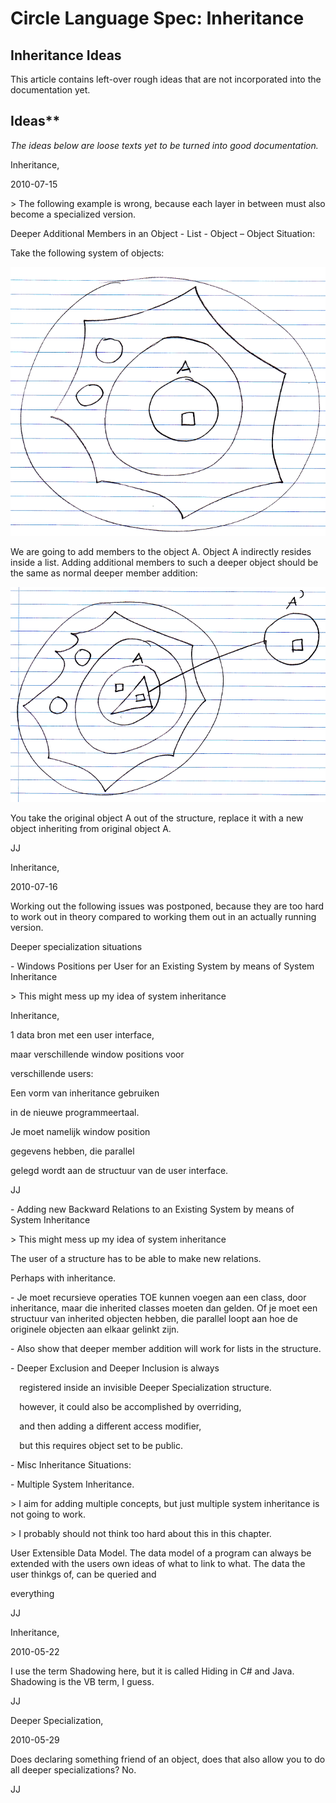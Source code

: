 ﻿Circle Language Spec: Inheritance
=================================

Inheritance Ideas
-----------------

This article contains left-over rough ideas that are not incorporated into the documentation yet.

## Ideas**

*The ideas below are loose texts yet to be turned into good documentation.*


Inheritance,

2010-07-15

\> The following example is wrong, because each layer in between must also become a specialized version.

Deeper Additional Members in an Object - List - Object – Object Situation:

Take the following system of objects:

![](images/6.%20Inheritance%20Ideas.001.png)

We are going to add members to the object A. Object A indirectly resides inside a list. Adding additional members to such a deeper object should be the same as normal deeper member addition:

![](images/6.%20Inheritance%20Ideas.002.png)

You take the original object A out of the structure, replace it with a new object inheriting from original object A.

JJ

Inheritance,

2010-07-16

Working out the following issues was postponed, because they are too hard to work out in theory compared to working them out in an actually running version.

Deeper specialization situations

\- Windows Positions per User for an Existing System by means of System Inheritance

\> This might mess up my idea of system inheritance

Inheritance,



1 data bron met een user interface,

maar verschillende window positions voor

verschillende users:

Een vorm van inheritance gebruiken

in de nieuwe programmeertaal.

Je moet namelijk window position

gegevens hebben, die parallel

gelegd wordt aan de structuur van de user interface.



JJ

\- Adding new Backward Relations to an Existing System by means of System Inheritance

\> This might mess up my idea of system inheritance

The user of a structure has to be able to make new relations.

Perhaps with inheritance.

\- Je moet recursieve operaties TOE kunnen voegen aan een class, door inheritance, maar die inherited classes moeten dan gelden. Of je moet een structuur van inherited objecten hebben, die parallel loopt aan hoe de originele objecten aan elkaar gelinkt zijn.

\- Also show that deeper member addition will work for lists in the structure.

\- Deeper Exclusion and Deeper Inclusion is always

`  `registered inside an invisible Deeper Specialization structure.

`  `however, it could also be accomplished by overriding,

`  `and then adding a different access modifier,

`  `but this requires object set to be public.

\- Misc Inheritance Situations:

\- Multiple System Inheritance.

\> I aim for adding multiple concepts, but just multiple system inheritance is not going to work.

\> I probably should not think too hard about this in this chapter.

User Extensible Data Model. The data model of a program can always be extended with the users own ideas of what to link to what. The data the user thinkgs of, can be queried and

everything

JJ

Inheritance,

2010-05-22

I use the term Shadowing here, but it is called Hiding in C# and Java. Shadowing is the VB term, I guess.

JJ


Deeper Specialization,

2010-05-29

Does declaring something friend of an object, does that also allow you to do all deeper specializations? No.

JJ

